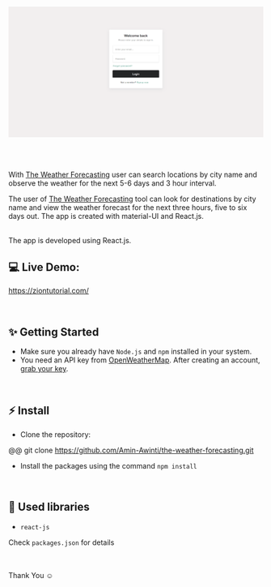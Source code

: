 ![Application screenshot](./public/login.png)

<br/>
<br/>

With [The Weather Forecasting](https://ziontutorial.com/) user can search locations by city name and observe the weather for the next 5-6 days and 3 hour interval.

The user of [The Weather Forecasting](https://ziontutorial.com/) tool can look for destinations by city name and view the weather forecast for the next three hours, five to six days out.
The app is created with material-UI and React.js.

<br />
The app is developed using React.js.

<br/>

## 💻 Live Demo:

https://ziontutorial.com/

<br/>

## ✨ Getting Started

- Make sure you already have `Node.js` and `npm` installed in your system.
- You need an API key from [OpenWeatherMap](https://openweathermap.org/). After creating an account, [grab your key](https://home.openweathermap.org/api_keys).

<br/>

## ⚡ Install

- Clone the repository:

 @@ git clone https://github.com/Amin-Awinti/the-weather-forecasting.git

- Install the packages using the command `npm install`

<br/>

## 📙 Used libraries

- `react-js`

Check `packages.json` for details

<br/>


<br/>
Thank You ☺
